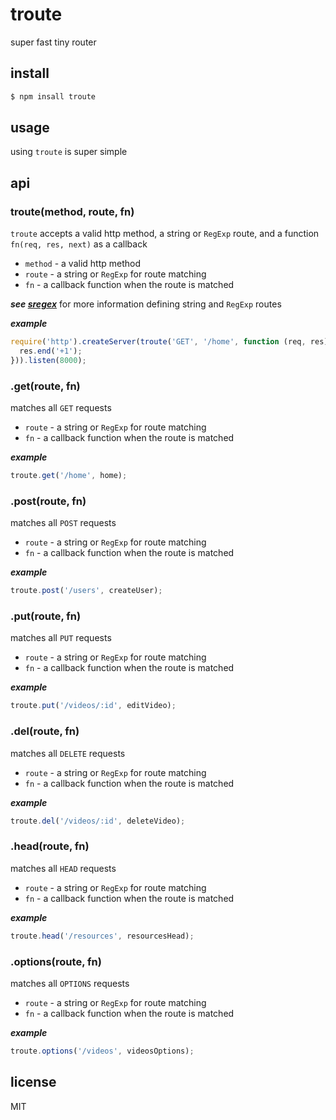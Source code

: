 troute
======

super fast tiny router

## install

```js
$ npm insall troute
```

## usage

using `troute` is super simple

## api

### troute(method, route, fn)

`troute` accepts a valid http method, a string or `RegExp` route, and a function `fn(req, res, next)` as a callback

* `method` - a valid http method
* `route` - a string or `RegExp` for route matching
* `fn` - a callback function when the route is matched

***see [sregex](https://github.com/jwerle/sregex)*** for more information defining string and `RegExp` routes

***example***

```js
require('http').createServer(troute('GET', '/home', function (req, res) {
  res.end('+1');
})).listen(8000);
```

### .get(route, fn)

matches all `GET` requests

* `route` - a string or `RegExp` for route matching
* `fn` - a callback function when the route is matched

***example***

```js
troute.get('/home', home);
```

### .post(route, fn)

matches all `POST` requests

* `route` - a string or `RegExp` for route matching
* `fn` - a callback function when the route is matched

***example***

```js
troute.post('/users', createUser);
```

### .put(route, fn)

matches all `PUT` requests

* `route` - a string or `RegExp` for route matching
* `fn` - a callback function when the route is matched

***example***

```js
troute.put('/videos/:id', editVideo);
```


### .del(route, fn)

matches all `DELETE` requests

* `route` - a string or `RegExp` for route matching
* `fn` - a callback function when the route is matched

***example***

```js
troute.del('/videos/:id', deleteVideo);
```

### .head(route, fn)

matches all `HEAD` requests

* `route` - a string or `RegExp` for route matching
* `fn` - a callback function when the route is matched

***example***

```js
troute.head('/resources', resourcesHead);
```

### .options(route, fn)

matches all `OPTIONS` requests

* `route` - a string or `RegExp` for route matching
* `fn` - a callback function when the route is matched

***example***

```js
troute.options('/videos', videosOptions);
```

## license

MIT